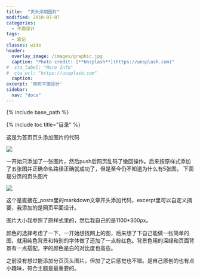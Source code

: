 ```yaml
---
title:  "页头添加图片"
modified: 2018-07-07
categories: 
  - 平面设计
tags:
  - 笔记 
classes: wide
header:
  overlay_image: /images/graphic.jpg 
  caption: "Photo credit: [**Unsplash**](https://unsplash.com)"
#  cta_label: "More Info" 
#  cta_url: "https://unsplash.com"
  caption:
excerpt: '网页平面设计'
sidebar:
  nav: "docs"
---
```

 
{% include base_path %}
 
{% include toc title="目录" %}

  
这是为首页页头添加图片的代码

![](https://upload-images.jianshu.io/upload_images/9437529-9d3a37eaeaf0b801.png?imageMogr2/auto-orient/strip%7CimageView2/2/w/1240)

一开始只添加了一张图片，然后push后网页乱码了撤回操作。后来按原样式添加了五张图并正确命名路径正确就成功了，但是至今仍不知道为什么有5张图。
下面是分页的页头图片

![](https://upload-images.jianshu.io/upload_images/9437529-f33e91e0731959d2.png?imageMogr2/auto-orient/strip%7CimageView2/2/w/1240)

这个是直接在_posts里的markdown文章开头添加代码，excerpt里可以自定义摘要，我添加的是网页平面设计。

图片大小我参照了原样式里的，然后我自己的是1100*300px。

颜色的选择考虑了一下，一开始想找网上的图，后来想了下自己能做一张简单的图，就用纯色背景和特别的字体做了还加了一点棕红色。背景色用的深绿和页面背景有一点搭配，字的颜色是白的对比度也高些。

之前没有想过能添加分页页头图片，但加了之后感觉也不错。是自己原创的也有点小趣味，符合主题是最重要的。

